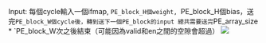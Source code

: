 Input: 
每個cycle輸入一個ifmap, `PE_block_H個weight, `PE_block_H個bias，送完`PE_block_W個cycle後，轉到送下一個PE_block的input
總共需要送完`PE_array_size * `PE_block_W次之後結束（可能因為valid和en之間的空隙會超過）
![](./picture/array_input.png)
